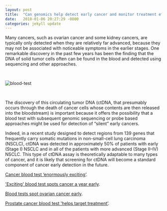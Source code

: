```yaml
---
layout: post
title:  "Can genomics help detect early cancer and monitor treatment effectiveness?"
date:   2018-01-06 20:27:29 -0800
categories: jekyll update
---
```


Many cancers, such as ovarian cancer and some kidney cancers, are typically only detected when they are relatively far advanced, because they may not be associated with noticeable symptoms in the earlier stages. One remarkable discovery in the past few years has been the finding that the DNA of solid tumor cells often can be found in the blood and detected using sequencing and other approaches. 

<br>

![blood-test](https://images.agoramedia.com/everydayhealth/gcms/10-Things-Doctor-Wont-Tell-About-Blood-Tests-722x406.jpg)

<br>

The discovery of this circulating tumor DNA (ctDNA, that presumably occurs through the death of cancer cells whose contents are then released into the bloodstream) is important because it offers the possibility that a blood test with subsequent genomic sequencing or probe based approaches might be used for detection of “silent” early cancers.  

Indeed, in a recent study designed to detect regions from 139 genes that frequently carry somatic mutations in non-small-cell lung carcinoma (NSCLC), ctDNA was detected in approximately 50% of patients with early (Stage I) NSCLC and in all of the patients with more advanced (Stage II–IV) NSCLC. This type of ctDNA assay is theoretically adaptable to many types of cancer, and it is likely that screening for ctDNA will become a standard component of cancer early detection in the future.

[Cancer blood test ‘enormously exciting’](http://www.bbc.com/news/health-42736764). 

['Exciting' blood test spots cancer a year early](http://www.bbc.com/news/health-39658680). 

[Blood tests spot ovarian cancer early](http://www.bbc.com/news/health-39103629). 

[Prostate cancer blood test 'helps target treatment’](http://www.bbc.com/news/health-40302692). 


